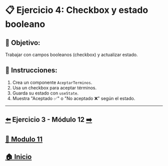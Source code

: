 # 📋 Ejercicio 4: Checkbox y estado booleano

## 🎯 Objetivo:
Trabajar con campos booleanos (checkbox) y actualizar estado.

## 📝 Instrucciones:
1. Crea un componente `AceptarTerminos`.
2. Usa un checkbox para aceptar términos.
3. Guarda su estado con `useState`.
4. Muestra "Aceptado ✅" o "No aceptado ❌" según el estado.
---

## [⬅️](../Ejercicios/Ejercicio_3.md) Ejercicio 3 - Módulo 12 [➡️](../../Modulo_12:_Lifting_State_Up_y_comunicación_entre_componentes/Modulo_12.md) 
## [📄 Modulo 11](../Modulo_11.md)
## [🏠 Inicio](../../README.md)
